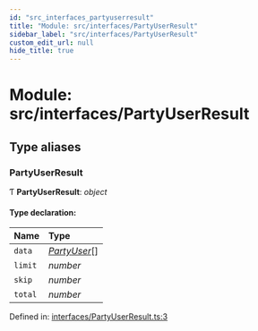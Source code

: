 ```yaml
---
id: "src_interfaces_partyuserresult"
title: "Module: src/interfaces/PartyUserResult"
sidebar_label: "src/interfaces/PartyUserResult"
custom_edit_url: null
hide_title: true
---
```


# Module: src/interfaces/PartyUserResult

## Type aliases

### PartyUserResult

Ƭ **PartyUserResult**: *object*

#### Type declaration:

Name | Type |
:------ | :------ |
`data` | [*PartyUser*](src_interfaces_partyuser.md#partyuser)[] |
`limit` | *number* |
`skip` | *number* |
`total` | *number* |

Defined in: [interfaces/PartyUserResult.ts:3](https://github.com/xr3ngine/xr3ngine/blob/77d12cea0/packages/common/src/interfaces/PartyUserResult.ts#L3)
